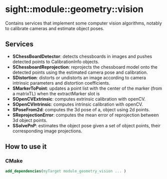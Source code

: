 # sight::module::geometry::vision

Contains services that implement some computer vision algorithms, notably to calibrate cameras and estimate object poses.

## Services

- **SChessBoardDetector**: detects chessboards in images and pushes detected points to CalibrationInfo objects.
- **SChessboardReprojection**: reprojects the chessboard model onto the detected points using the estimated camera pose and calibration.
- **SDistortion**: distorts or undistorts an image according to camera intrinsic parameters and distortion coefficients.
- **SMarkerToPoint**: updates a point list with the center of the marker (from a matrixTL) when the extractMarker slot is
- **SOpenCVExtrinsic**: computes extrinsic calibration with openCV.
- **SOpenCVIntrinsic**: computes intrinsic calibration with openCV.
- **SPoseFrom2d**: computes the 3d pose of a, object using 2d points.
- **SReprojectionError**: computes the mean error of reprojection between 3d object points.
- **SSolvePnP**: estimates the object pose given a set of object points, their corresponding image projections.

## How to use it

### CMake

```cmake
add_dependencies(myTarget module_geometry_vision ... )
```
